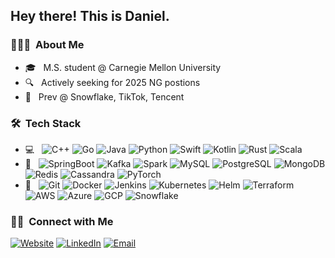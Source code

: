 <h2> Hey there! This is Daniel.</h2>

<h3> 👨🏻‍💻 &nbsp;About Me </h3>

<!-- - 🤔 &nbsp; Exploring new technologies and developing software solutions and quick hacks. -->
- 🎓 &nbsp; M.S. student @ Carnegie Mellon University
- 🔍 &nbsp; Actively seeking for 2025 NG postions
- 💼 &nbsp; Prev @ Snowflake, TikTok, Tencent
<!-- - 🌱 &nbsp; Learning more about Cloud Architecture, Systems Design and Artificial Intelligence. -->
<!-- - ✍️ &nbsp; Pursuing Graphic Design and Blog Writing as hobbies/side hustles. -->

<h3> 🛠 &nbsp;Tech Stack</h3>

- 💻 &nbsp;
  ![C++](https://img.shields.io/badge/-C++-333333?style=flat&logo=C%2B%2B&logoColor=00599C)
  ![Go](https://img.shields.io/badge/-Go-333333?style=flat&logo=Go)
  ![Java](https://img.shields.io/badge/-Java-333333?style=flat&logo=openjdk)
  ![Python](https://img.shields.io/badge/-Python-333333?style=flat&logo=python)
  ![Swift](https://img.shields.io/badge/-Swift-333333?style=flat&logo=swift)
  ![Kotlin](https://img.shields.io/badge/-Kotlin-333333?style=flat&logo=kotlin)
  ![Rust](https://img.shields.io/badge/-Rust-333333?style=flat&logo=rust)
  ![Scala](https://img.shields.io/badge/-Scala-333333?style=flat&logo=scala)
- 💼 &nbsp;
  ![SpringBoot](https://img.shields.io/badge/-SpringBoot-333333?style=flat&logo=springboot)
  ![Kafka](https://img.shields.io/badge/-Kafka-333333?style=flat&logo=ApacheKafka)
  ![Spark](https://img.shields.io/badge/-Spark-333333?style=flat&logo=ApacheSpark)
  ![MySQL](https://img.shields.io/badge/-MySQL-333333?style=flat&logo=mysql)
  ![PostgreSQL](https://img.shields.io/badge/-PostgreSQL-333333?style=flat&logo=PostgreSQL)
  ![MongoDB](https://img.shields.io/badge/-MongoDB-333333?style=flat&logo=MongoDB)
  ![Redis](https://img.shields.io/badge/-Redis-333333?style=flat&logo=redis)
  ![Cassandra](https://img.shields.io/badge/-Cassandra-333333?style=flat&logo=ApacheCassandra)
  ![PyTorch](https://img.shields.io/badge/-PyTorch-333333?style=flat&logo=pytorch)
- 🔧 &nbsp;
  ![Git](https://img.shields.io/badge/-Git-333333?style=flat&logo=git)
  ![Docker](https://img.shields.io/badge/-Docker-333333?style=flat&logo=docker)
  ![Jenkins](https://img.shields.io/badge/-Jenkins-333333?style=flat&logo=jenkins)
  ![Kubernetes](https://img.shields.io/badge/-Kubernetes-333333?style=flat&logo=kubernetes)
  ![Helm](https://img.shields.io/badge/-Helm-333333?style=flat&logo=Helm)
  ![Terraform](https://img.shields.io/badge/-Terraform-333333?style=flat&logo=terraform)
  ![AWS](https://img.shields.io/badge/-AWS-333333?style=flat&logo=amazonaws)
  ![Azure](https://img.shields.io/badge/-Azure-333333?style=flat&logo=microsoftazure)
  ![GCP](https://img.shields.io/badge/-GCP-333333?style=flat&logo=googlecloud)
  ![Snowflake](https://img.shields.io/badge/-Snowflake-333333?style=flat&logo=snowflake)
<!-- <br/> -->

<h3> 🤝🏻 &nbsp;Connect with Me </h3>

<p align="left">
<a href="https://danielhumanmod.github.io"><img alt="Website" src="https://img.shields.io/badge/Website-danielhumanmod.github.io-blue?style=flat-square&logo=google-chrome"></a>
<a href="https://www.linkedin.com/in/daijian-tu-433850185/"><img alt="LinkedIn" src="https://img.shields.io/badge/LinkedIn-Daijian%20Tu-blue?style=flat-square&logo=linkedin"></a>
<a href="danieltu.life@gmail.com"><img alt="Email" src="https://img.shields.io/badge/Email-danieltu.life@gmail.com-blue?style=flat-square&logo=gmail"></a>
</p>

<!-- [![Top Langs](https://github-readme-stats-rose-ten-78.vercel.app/api/top-langs/?username=danielhumanmod&layout=compact&show_icon=true&langs_count=6&hide=javascript,html,CSS)](https://github-readme-stats-rose-ten-78.vercel.app/api/top-langs/?username=danielhumanmod&count_private=true) -->
